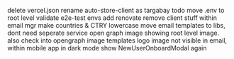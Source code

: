 delete vercel.json
rename auto-store-client as targabay
todo move .env to root level
validate e2e-test envs
add renovate
remove client stuff within email mgr
make countries & CTRY lowercase
move email templates to libs, dont need seperate service
open graph image showing root level image. also check into opengraph image templates
logo image not visible in email, within mobile app in dark mode
show NewUserOnboardModal again

